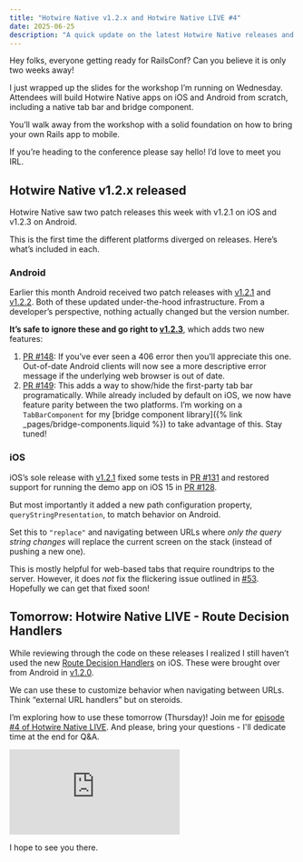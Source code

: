 ```yaml
---
title: "Hotwire Native v1.2.x and Hotwire Native LIVE #4"
date: 2025-06-25
description: "A quick update on the latest Hotwire Native releases and a countdown to RailsConf."
---
```


Hey folks, everyone getting ready for RailsConf? Can you believe it is only two weeks away!

I just wrapped up the slides for the workshop I’m running on Wednesday. Attendees will build Hotwire Native apps on iOS and Android from scratch, including a native tab bar and bridge component.

You’ll walk away from the workshop with a solid foundation on how to bring your own Rails app to mobile.

If you’re heading to the conference please say hello! I’d love to meet you IRL.

## Hotwire Native v1.2.x released

Hotwire Native saw two patch releases this week with v1.2.1 on iOS and v1.2.3 on Android.

This is the first time the different platforms diverged on releases. Here’s what’s included in each.

### Android

Earlier this month Android received two patch releases with [v1.2.1](https://github.com/hotwired/hotwire-native-android/releases/tag/1.2.1) and [v1.2.2](https://github.com/hotwired/hotwire-native-android/releases/tag/1.2.2). Both of these updated under-the-hood infrastructure. From a developer’s perspective, nothing actually changed but the version number.

**It’s safe to ignore these and go right to [v1.2.3](https://github.com/hotwired/hotwire-native-android/releases/tag/1.2.3)**, which adds two new features:

1. [PR #148](https://github.com/hotwired/hotwire-native-android/pull/148): If you’ve ever seen a 406 error then you’ll appreciate this one. Out-of-date Android clients will now see a more descriptive error message if the underlying web browser is out of date.
2. [PR #149](https://github.com/hotwired/hotwire-native-android/pull/149): This adds a way to show/hide the first-party tab bar programatically. While already included by default on iOS, we now have feature parity between the two platforms. I’m working on a `TabBarComponent` for my [bridge component library]({% link _pages/bridge-components.liquid %}) to take advantage of this. Stay tuned!

### iOS

iOS’s sole release with [v1.2.1](https://github.com/hotwired/hotwire-native-ios/releases/tag/1.2.1) fixed some tests in [PR #131](https://github.com/hotwired/hotwire-native-ios/pull/131) and restored support for running the demo app on iOS 15 in [PR #128](https://github.com/hotwired/hotwire-native-ios/pull/128).

But most importantly it added a new path configuration property, `queryStringPresentation`, to match behavior on Android.

Set this to `"replace"` and navigating between URLs where *only the query string changes* will replace the current screen on the stack (instead of pushing a new one).

This is mostly helpful for web-based tabs that require roundtrips to the server. However, it does *not* fix the flickering issue outlined in [#53](https://github.com/hotwired/hotwire-native-ios/issues/53). Hopefully we can get that fixed soon!

## Tomorrow: Hotwire Native LIVE - Route Decision Handlers

While reviewing through the code on these releases I realized I still haven’t used the new [Route Decision Handlers](https://github.com/hotwired/hotwire-native-ios/blob/main/Source/Turbo/Navigator/Routing/RouteDecisionHandler.swift) on iOS. These were brought over from Android in [v1.2.0](https://github.com/hotwired/hotwire-native-ios/releases/tag/1.2.0).

We can use these to customize behavior when navigating between URLs. Think “external URL handlers” but on steroids.

I’m exploring how to use these tomorrow (Thursday)! Join me for [episode #4 of Hotwire Native LIVE](https://youtube.com/live/t6niKGnKJQs). And please, bring your questions - I'll dedicate time at the end for Q&A.

<iframe class="w-full aspect-video" src="https://www.youtube-nocookie.com/embed/t6niKGnKJQs?si=YBTv4BBYASYrmdS_" title="YouTube video player" frameborder="0" allow="accelerometer; autoplay; clipboard-write; encrypted-media; gyroscope; picture-in-picture; web-share" referrerpolicy="strict-origin-when-cross-origin" allowfullscreen></iframe>

I hope to see you there.

